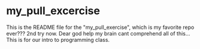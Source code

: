 # my_pull_excercise

This is the README file for the "my_pull_exercise", which is my favorite repo ever???
2nd try now.
Dear god help my brain cant comprehend all of this...
This is for our intro to programming class.
